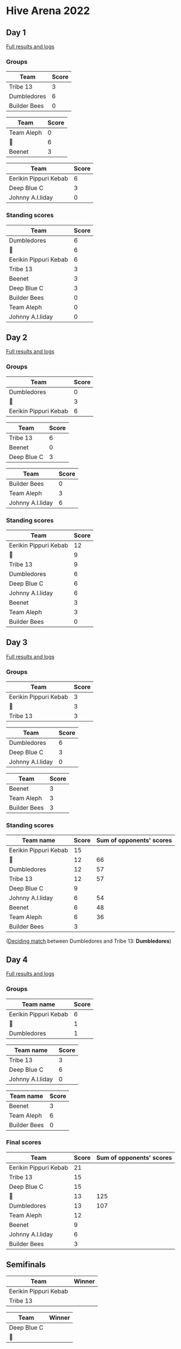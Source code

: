 ---
---

# Hive Arena 2022

## Day 1

[Full results and logs](day1.md)

### Groups

| Team         | Score |
|--------------|-------|
| Tribe 13     |     3 |
| Dumbledores  |     6 |
| Builder Bees |     0 |

| Team       | Score |
|------------|-------|
| Team Aleph |     0 |
| 🤔          |     6 |
| Beenet     |     3 |

| Team                  | Score |
|-----------------------|-------|
| Eerikin Pippuri Kebab |     6 |
| Deep Blue C           |     3 |
| Johnny A.I.liday      |     0 |

### Standing scores

| Team                  | Score |
|-----------------------|-------|
| Dumbledores           |     6 |
| 🤔                     |     6 |
| Eerikin Pippuri Kebab |     6 |
| Tribe 13              |     3 |
| Beenet                |     3 |
| Deep Blue C           |     3 |
| Builder Bees          |     0 |
| Team Aleph            |     0 |
| Johnny A.I.liday      |     0 |

## Day 2

[Full results and logs](day2.md)

### Groups

| Team                  | Score |
|-----------------------|-------|
| Dumbledores           |     0 |
| 🤔                     |    3  |
| Eerikin Pippuri Kebab |     6 |

| Team                  | Score |
|-----------------------|-------|
| Tribe 13              |     6 |
| Beenet                |     0 |
| Deep Blue C           |     3 |

| Team                  | Score |
|-----------------------|-------|
| Builder Bees          |     0 |
| Team Aleph            |     3 |
| Johnny A.I.liday      |     6 |

### Standing scores

| Team                  | Score |
|-----------------------|-------|
| Eerikin Pippuri Kebab |    12 |
| 🤔                     |     9 |
| Tribe 13              |     9 |
| Dumbledores           |     6 |
| Deep Blue C           |     6 |
| Johnny A.I.liday      |     6 |
| Beenet                |     3 |
| Team Aleph            |     3 |
| Builder Bees          |     0 |

## Day 3

[Full results and logs](day3.md)

### Groups

| Team                  | Score |
|-----------------------|-------|
| Eerikin Pippuri Kebab |     3 |
| 🤔                     |    3 |
| Tribe 13              |     3 |

| Team                  | Score |
|-----------------------|-------|
| Dumbledores           |     6 |
| Deep Blue C           |     3 |
| Johnny A.I.liday      |     0 |

| Team                  | Score |
|-----------------------|-------|
| Beenet                |     3 |
| Team Aleph            |     3 |
| Builder Bees          |     3 |

### Standing scores

| Team name             | Score | Sum of opponents' scores |
|-----------------------|-------|--------------------------|
| Eerikin Pippuri Kebab |    15 |                          |
| 🤔                     |    12 |                       66 |
| Dumbledores           |    12 |                       57 |
| Tribe 13              |    12 |                       57 |
| Deep Blue C           |     9 |                          |
| Johnny A.I.liday      |     6 |                       54 |
| Beenet                |     6 |                       48 |
| Team Aleph            |     6 |                       36 |
| Builder Bees          |     3 |                          |

([Deciding match](day3draw.md) between Dumbledores and Tribe 13: **Dumbledores**)

## Day 4

[Full results and logs](day4.md)

### Groups

| Team name             | Score |
|-----------------------|-------|
| Eerikin Pippuri Kebab |    6 |
| 🤔                     |    1 |
| Dumbledores           |    1 |

| Team name             | Score |
|-----------------------|-------|
| Tribe 13              |     3 |
| Deep Blue C           |     6 |
| Johnny A.I.liday      |     0 |

| Team name             | Score |
|-----------------------|-------|
| Beenet                |     3 |
| Team Aleph            |     6 |
| Builder Bees          |     0 |

### Final scores

| Team                  | Score | Sum of opponents' scores |
|-----------------------|-------|--------------------------|
| Eerikin Pippuri Kebab |    21 |                          |
| Tribe 13              |    15 |                          |
| Deep Blue C           |    15 |                          |
| 🤔                     |    13 |                      125 |
| Dumbledores           |    13 |                      107 |
| Team Aleph            |    12 |                          |
| Beenet                |     9 |                          |
| Johnny A.I.liday      |     6 |                          |
| Builder Bees          |     3 |                          |


## Semifinals

| Team                  | Winner |
|-----------------------|--------|
| Eerikin Pippuri Kebab |        |
| Tribe 13              |        |

| Team                  | Winner |
|-----------------------|--------|
| Deep Blue C           |        |
| 🤔                     |        |
